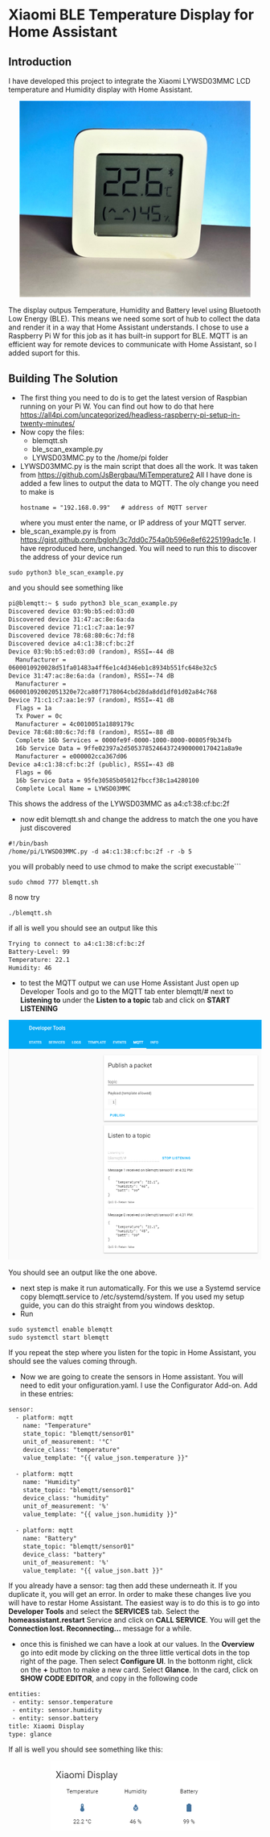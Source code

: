 # Xiaomi BLE Temperature Display for Home Assistant
## Introduction
I have developed this project to integrate the Xiaomi LYWSD03MMC LCD temperature and Humidity display with Home Assistant. 

<p align="center">
  <img width="460" src="resources/Xiaomi_LYWSD03MMC.png">
</p>

The display outpus Temperature, Humidity and Battery level using Bluetooth Low Energy (BLE). This means we need some sort of hub to collect the data and render it in a way that Home Assistant understands. I chose to use a Raspberry Pi W for this job as it has built-in support for BLE. MQTT is an efficient way for remote devices to communicate with Home Assistant, so I added suport for this.
## Building The Solution
* The first thing you need to do is to get the latest version of Raspbian running on your Pi W. You can find out how to do that here https://all4pi.com/uncategorized/headless-raspberry-pi-setup-in-twenty-minutes/
* Now copy the files:
  * blemqtt.sh
  * ble_scan_example.py
  * LYWSD03MMC.py
  to the /home/pi folder  
* LYWSD03MMC.py is the main script that does all the work. It was taken from https://github.com/JsBergbau/MiTemperature2
  All I have done is added a few lines to output the data to MQTT. The oly change you need to make is 
  ```
  hostname = "192.168.0.99"   # address of MQTT server
  ```
  where you must enter the name, or IP address of your MQTT server.
* ble_scan_example.py is from https://gist.github.com/bgloh/3c7dd0c754a0b596e8ef6225199adc1e. I have reproduced here, unchanged. You will need to run this to discover the address of your device
  run
```
sudo python3 ble_scan_example.py
```
  and you should see something like
```
pi@blemqtt:~ $ sudo python3 ble_scan_example.py
Discovered device 03:9b:b5:ed:03:d0
Discovered device 31:47:ac:8e:6a:da
Discovered device 71:c1:c7:aa:1e:97
Discovered device 78:68:80:6c:7d:f8
Discovered device a4:c1:38:cf:bc:2f
Device 03:9b:b5:ed:03:d0 (random), RSSI=-44 dB
  Manufacturer = 0600010920028d51fa01483a4ff6e1c4d346eb1c8934b551fc648e32c5
Device 31:47:ac:8e:6a:da (random), RSSI=-74 dB
  Manufacturer = 060001092002051320e72ca80f7178064cbd28da8dd1df01d02a84c768
Device 71:c1:c7:aa:1e:97 (random), RSSI=-41 dB
  Flags = 1a
  Tx Power = 0c
  Manufacturer = 4c0010051a1889179c
Device 78:68:80:6c:7d:f8 (random), RSSI=-88 dB
  Complete 16b Services = 0000fe9f-0000-1000-8000-00805f9b34fb
  16b Service Data = 9ffe02397a2d505378524643724900000170421a8a9e
  Manufacturer = e000002cca367d06
Device a4:c1:38:cf:bc:2f (public), RSSI=-43 dB
  Flags = 06
  16b Service Data = 95fe30585b05012fbccf38c1a4280100
  Complete Local Name = LYWSD03MMC

```
This shows the address of the LYWSD03MMC as a4:c1:38:cf:bc:2f
* now edit blemqtt.sh and change the address to match the one you have just discovered
```
#!/bin/bash
/home/pi/LYWSD03MMC.py -d a4:c1:38:cf:bc:2f -r -b 5
```  
  you will probably need to use chmod to make the script execustable```
``` 
sudo chmod 777 blemqtt.sh
```
8 now try
```
./blemqtt.sh
```
  if all is well you should see an output like this
```
Trying to connect to a4:c1:38:cf:bc:2f
Battery-Level: 99
Temperature: 22.1
Humidity: 46
```
* to test the MQTT output we can use Home Assistant
 Just open up Developer Tools and go to the MQTT tab
 enter blemqtt/# next to **Listening to** under the **Listen to a topic** tab and click on **START LISTENING**
 <p align="center">
  <img width="800" src="resources/ha_mqtt.png">
</p>
 
You should see an output like the one above.
* next step is make it run automatically. For this we use a Systemd service
  copy blemqtt.service to /etc/systemd/system. If you used my setup guide, you can do this straight from you windows desktop.
* Run
```
sudo systemctl enable blemqtt
sudo systemctl start blemqtt
```
  If you repeat the step where you listen for the topic in Home Assistant, you should see the values coming through.
* Now we are going to create the sensors in Home assistant. You will need to edit your onfiguration.yaml. I use the Configurator Add-on.
Add in these entries:
```
sensor:
  - platform: mqtt
    name: "Temperature"
    state_topic: "blemqtt/sensor01"
    unit_of_measurement: '°C'
    device_class: "temperature"
    value_template: "{{ value_json.temperature }}"
    
  - platform: mqtt
    name: "Humidity"
    state_topic: "blemqtt/sensor01"
    device_class: "humidity"
    unit_of_measurement: '%'
    value_template: "{{ value_json.humidity }}"
     
  - platform: mqtt
    name: "Battery"
    state_topic: "blemqtt/sensor01"
    device_class: "battery"
    unit_of_measurement: '%'
    value_template: "{{ value_json.batt }}"
```
  If you already have a sensor: tag then add these underneath it. If you duplicate it, you will get an error.
  In order to make these changes live you will have to restar Home Assistant. The easiest way is to do this is to go into **Developer Tools** and select the **SERVICES** tab. Select the **homeassistant.restart** Service and click on **CALL SERVICE**.
  You will get the **Connection lost. Reconnecting...** message for a while.
  
  * once this is finished we can have a look at our values.
  In the **Overview** go into edit mode by clicking on the three little vertical dots in the top right of the page. Then select **Configure UI**.
  In the bottonm right, click on the **+** button to make a new card. Select **Glance**. In the card, click on **SHOW CODE EDITOR**, and copy in the following code
 ```
 entities:
  - entity: sensor.temperature
  - entity: sensor.humidity
  - entity: sensor.battery
title: Xiaomi Display
type: glance
```
If all is well you should see something like this:
<p align="center">
  <img src="resources/xiaomi_display.png">
</p>

  



